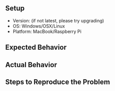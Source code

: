 ## Setup

  - Version: (if not latest, please try upgrading)
  - OS: Windows/OSX/Linux
  - Platform: MacBook/Raspberry Pi
  
## Expected Behavior


## Actual Behavior


## Steps to Reproduce the Problem
